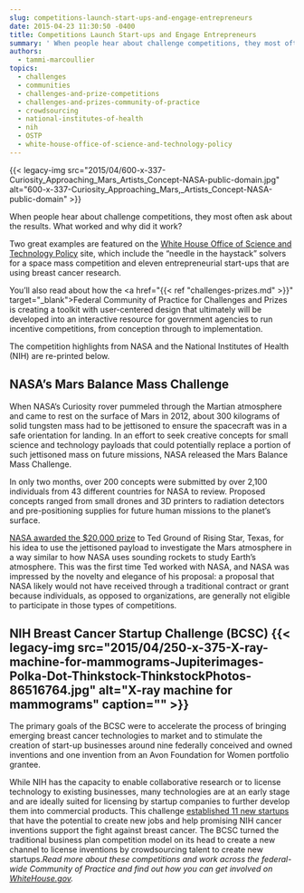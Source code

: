```yaml
---
slug: competitions-launch-start-ups-and-engage-entrepreneurs
date: 2015-04-23 11:30:50 -0400
title: Competitions Launch Start-ups and Engage Entrepreneurs
summary: ' When people hear about challenge competitions, they most often ask about the results. What worked and why did it work? Two great examples are featured on the White House Office of Science and Technology Policy site, which include the &#8220;needle in the haystack&#8221; solvers for a space mass competition and eleven'
authors:
  - tammi-marcoullier
topics:
  - challenges
  - communities
  - challenges-and-prize-competitions
  - challenges-and-prizes-community-of-practice
  - crowdsourcing
  - national-institutes-of-health
  - nih
  - OSTP
  - white-house-office-of-science-and-technology-policy
---
```


{{< legacy-img src="2015/04/600-x-337-Curiosity\_Approaching\_Mars\_Artists\_Concept-NASA-public-domain.jpg" alt="600-x-337-Curiosity\_Approaching\_Mars,\_Artists\_Concept-NASA-public-domain" >}}

When people hear about challenge competitions, they most often ask about the results. What worked and why did it work?

Two great examples are featured on the <a title="white house blog prize competitions" href="https://www.whitehouse.gov/blog/2015/04/17/21st-century-public-servants-using-prizes-and-challenges-spur-innovation" target="_blank">White House Office of Science and Technology Policy</a> site, which include the &#8220;needle in the haystack&#8221; solvers for a space mass competition and eleven entrepreneurial start-ups that are using breast cancer research.

You&#8217;ll also read about how the <a href="{{< ref "challenges-prizes.md" >}}" target="_blank">Federal Community of Practice for Challenges and Prizes</a> is creating a toolkit with user-centered design that ultimately will be developed into an interactive resource for government agencies to run incentive competitions, from conception through to implementation.

The competition highlights from NASA and the National Institutes of Health (NIH)  are re-printed below.

## NASA’s Mars Balance Mass Challenge

When NASA’s Curiosity rover pummeled through the Martian atmosphere and came to rest on the surface of Mars in 2012, about 300 kilograms of solid tungsten mass had to be jettisoned to ensure the spacecraft was in a safe orientation for landing. In an effort to seek creative concepts for small science and technology payloads that could potentially replace a portion of such jettisoned mass on future missions, NASA released the Mars Balance Mass Challenge.

In only two months, over 200 concepts were submitted by over 2,100 individuals from 43 different countries for NASA to review. Proposed concepts ranged from small drones and 3D printers to radiation detectors and pre-positioning supplies for future human missions to the planet’s surface.

<a href="http://www.nasa.gov/content/nasa-announces-winning-ideas-for-mars-balance-mass-challenge/" target="_blank">NASA awarded the $20,000 prize</a> to Ted Ground of Rising Star, Texas, for his idea to use the jettisoned payload to investigate the Mars atmosphere in a way similar to how NASA uses sounding rockets to study Earth’s atmosphere. This was the first time Ted worked with NASA, and NASA was impressed by the novelty and elegance of his proposal: a proposal that NASA likely would not have received through a traditional contract or grant because individuals, as opposed to organizations, are generally not eligible to participate in those types of competitions.

## NIH Breast Cancer Startup Challenge (BCSC) {{< legacy-img src="2015/04/250-x-375-X-ray-machine-for-mammograms-Jupiterimages-Polka-Dot-Thinkstock-ThinkstockPhotos-86516764.jpg" alt="X-ray machine for mammograms" caption="" >}} 

The primary goals of the BCSC were to accelerate the process of bringing emerging breast cancer technologies to market and to stimulate the creation of start-up businesses around nine federally conceived and owned inventions and one invention from an Avon Foundation for Women portfolio grantee.

While NIH has the capacity to enable collaborative research or to license technology to existing businesses, many technologies are at an early stage and are ideally suited for licensing by startup companies to further develop them into commercial products. This challenge <a href="http://www.cancer.gov/newscenter/newsfromnci/2014/BCSCwinners%3c" target="_blank">established 11 new startups</a> that have the potential to create new jobs and help promising NIH cancer inventions support the fight against breast cancer. The BCSC turned the traditional business plan competition model on its head to create a new channel to license inventions by crowdsourcing talent to create new startups._Read more about these competitions and work across the federal-wide Community of Practice and find out how you can get involved on <a title="white house dot gov article" href="https://www.whitehouse.gov/blog/2015/04/17/21st-century-public-servants-using-prizes-and-challenges-spur-innovation" target="_blank">WhiteHouse.gov</a>._